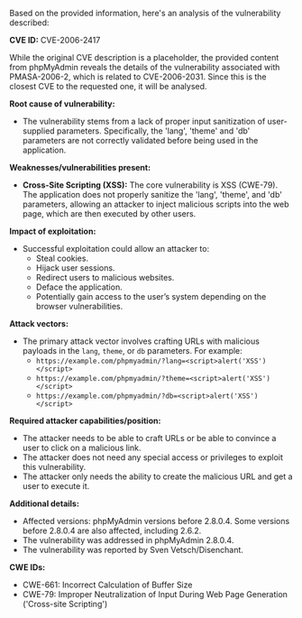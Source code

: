 Based on the provided information, here's an analysis of the vulnerability described:

**CVE ID:** CVE-2006-2417

While the original CVE description is a placeholder, the provided content from phpMyAdmin reveals the details of the vulnerability associated with PMASA-2006-2, which is related to CVE-2006-2031. Since this is the closest CVE to the requested one, it will be analysed.

**Root cause of vulnerability:**
- The vulnerability stems from a lack of proper input sanitization of user-supplied parameters. Specifically, the 'lang', 'theme' and 'db' parameters are not correctly validated before being used in the application.

**Weaknesses/vulnerabilities present:**
- **Cross-Site Scripting (XSS):** The core vulnerability is XSS (CWE-79). The application does not properly sanitize the 'lang', 'theme', and 'db' parameters, allowing an attacker to inject malicious scripts into the web page, which are then executed by other users.

**Impact of exploitation:**
- Successful exploitation could allow an attacker to:
    -  Steal cookies.
    -  Hijack user sessions.
    -  Redirect users to malicious websites.
    -  Deface the application.
    -  Potentially gain access to the user’s system depending on the browser vulnerabilities.

**Attack vectors:**
- The primary attack vector involves crafting URLs with malicious payloads in the `lang`, `theme`, or `db` parameters. For example:
    - `https://example.com/phpmyadmin/?lang=<script>alert('XSS')</script>`
    - `https://example.com/phpmyadmin/?theme=<script>alert('XSS')</script>`
     - `https://example.com/phpmyadmin/?db=<script>alert('XSS')</script>`

**Required attacker capabilities/position:**
- The attacker needs to be able to craft URLs or be able to convince a user to click on a malicious link.
- The attacker does not need any special access or privileges to exploit this vulnerability.
- The attacker only needs the ability to create the malicious URL and get a user to execute it.

**Additional details:**
- Affected versions: phpMyAdmin versions before 2.8.0.4. Some versions before 2.8.0.4 are also affected, including 2.6.2.
- The vulnerability was addressed in phpMyAdmin 2.8.0.4.
- The vulnerability was reported by Sven Vetsch/Disenchant.

**CWE IDs:**
- CWE-661: Incorrect Calculation of Buffer Size
- CWE-79: Improper Neutralization of Input During Web Page Generation ('Cross-site Scripting')